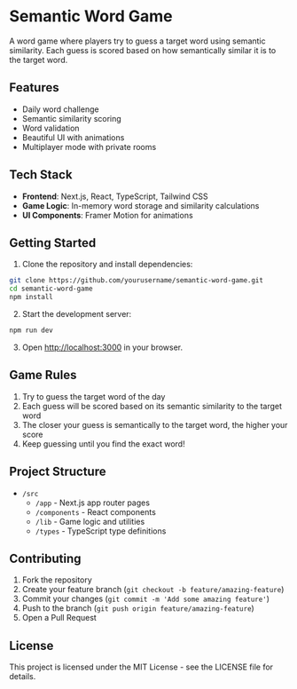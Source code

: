 # Semantic Word Game

A word game where players try to guess a target word using semantic similarity. Each guess is scored based on how semantically similar it is to the target word.

## Features

- Daily word challenge
- Semantic similarity scoring
- Word validation
- Beautiful UI with animations
- Multiplayer mode with private rooms

## Tech Stack

- **Frontend**: Next.js, React, TypeScript, Tailwind CSS
- **Game Logic**: In-memory word storage and similarity calculations
- **UI Components**: Framer Motion for animations

## Getting Started

1. Clone the repository and install dependencies:
```bash
git clone https://github.com/yourusername/semantic-word-game.git
cd semantic-word-game
npm install
```

2. Start the development server:
```bash
npm run dev
```

3. Open [http://localhost:3000](http://localhost:3000) in your browser.

## Game Rules

1. Try to guess the target word of the day
2. Each guess will be scored based on its semantic similarity to the target word
3. The closer your guess is semantically to the target word, the higher your score
4. Keep guessing until you find the exact word!

## Project Structure

- `/src`
  - `/app` - Next.js app router pages
  - `/components` - React components
  - `/lib` - Game logic and utilities
  - `/types` - TypeScript type definitions

## Contributing

1. Fork the repository
2. Create your feature branch (`git checkout -b feature/amazing-feature`)
3. Commit your changes (`git commit -m 'Add some amazing feature'`)
4. Push to the branch (`git push origin feature/amazing-feature`)
5. Open a Pull Request

## License

This project is licensed under the MIT License - see the LICENSE file for details.
